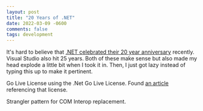 ```yaml
---
layout: post
title: "20 Years of .NET"
date: 2022-03-09 -0600
comments: false
tags: development
---
```


It's hard to believe that [.NET celebrated their 20 year anniversary](anniversary)
recently. Visual Studio also hit 25 years.  Both of these make sense but also
made my head explode a little bit when I took it in.  Then, I just got lazy instead
of typing this up to make it pertinent.

Go Live License
using the .Net Go Live License.  Found [an article](license) referencing that license.

Strangler pattern for COM Interop replacement.

[anniversary]: https://devblogs.microsoft.com/dotnet/happy-20th-anniversary-net/
[license]: https://www.eweek.com/development/net-gets-close-to-fruition/


